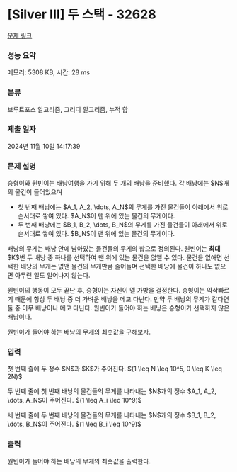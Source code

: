 # [Silver III] 두 스택 - 32628 

[문제 링크](https://www.acmicpc.net/problem/32628) 

### 성능 요약

메모리: 5308 KB, 시간: 28 ms

### 분류

브루트포스 알고리즘, 그리디 알고리즘, 누적 합

### 제출 일자

2024년 11월 10일 14:17:39

### 문제 설명

<p>승형이와 원빈이는 배낭여행을 가기 위해 두 개의 배낭을 준비했다. 각 배낭에는 $N$개의 물건이 들어있으며</p>

<ul>
	<li>첫 번째 배낭에는 $A_1, A_2, \dots, A_N$의 무게를 가진 물건들이 아래에서 위로 순서대로 쌓여 있다. $A_N$이 맨 위에 있는 물건의 무게이다.</li>
	<li>두 번째 배낭에는 $B_1, B_2, \dots, B_N$의 무게를 가진 물건들이 아래에서 위로 순서대로 쌓여 있다. $B_N$이 맨 위에 있는 물건의 무게이다.</li>
</ul>

<p>배낭의 무게는 배낭 안에 남아있는 물건들의 무게의 합으로 정의된다. 원빈이는 <strong>최대</strong> $K$번 두 배낭 중 하나를 선택하여 맨 위에 있는 물건을 없앨 수 있다. 물건을 없애면 선택한 배낭의 무게는 없앤 물건의 무게만큼 줄어들며 선택한 배낭에 물건이 하나도 없으면 아무런 일도 일어나지 않는다.</p>

<p>원빈이의 행동이 모두 끝난 후, 승형이는 자신이 멜 가방을 결정한다. 승형이는 약삭빠르기 때문에 항상 두 배낭 중 더 가벼운 배낭을 메고 다닌다. 만약 두 배낭의 무게가 같다면 둘 중 아무 배낭이나 메고 다닌다. 원빈이가 들어야 하는 배낭은 승형이가 선택하지 않은 배낭이다.</p>

<p>원빈이가 들어야 하는 배낭의 무게의 최솟값을 구해보자.</p>

### 입력 

 <p>첫 번째 줄에 두 정수 $N$과 $K$가 주어진다. $(1 \leq N \leq 10^5, 0 \leq K \leq 2N)$</p>

<p>두 번째 줄에 첫 번째 배낭의 물건들의 무게를 나타내는 $N$개의 정수 $A_1, A_2, \dots, A_N$이 주어진다. $(1 \leq A_i \leq 10^9)$</p>

<p>세 번째 줄에 두 번째 배낭의 물건들의 무게를 나타내는 $N$개의 정수 $B_1, B_2, \dots, B_N$이 주어진다. $(1 \leq B_i \leq 10^9)$</p>

### 출력 

 <p>원빈이가 들어야 하는 배낭의 무게의 최솟값을 출력한다.</p>

